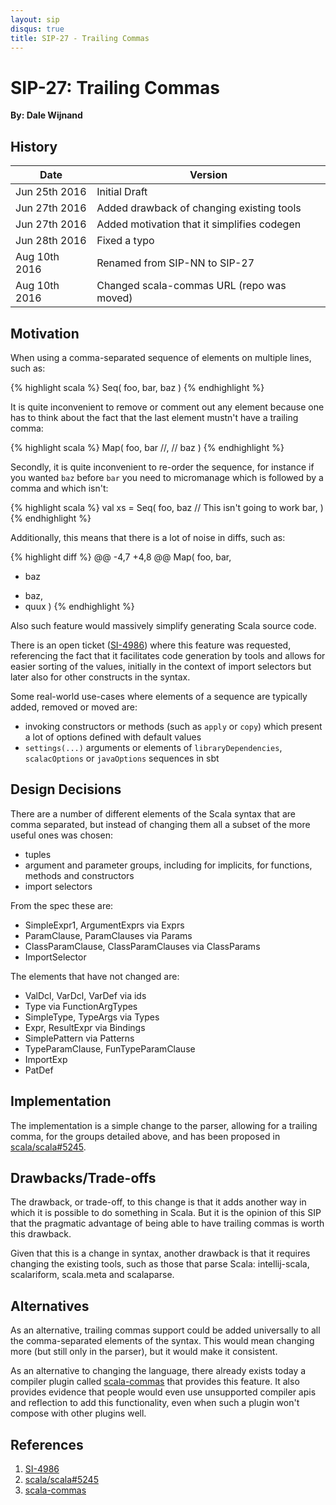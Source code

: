 ```yaml
---
layout: sip
disqus: true
title: SIP-27 - Trailing Commas
---
```


# SIP-27: Trailing Commas

**By: Dale Wijnand**

## History

| Date           | Version                                     |
| ---------------|---------------------------------------------|
| Jun 25th 2016  | Initial Draft                               |
| Jun 27th 2016  | Added drawback of changing existing tools   |
| Jun 27th 2016  | Added motivation that it simplifies codegen |
| Jun 28th 2016  | Fixed a typo                                |
| Aug 10th 2016  | Renamed from SIP-NN to SIP-27               |
| Aug 10th 2016  | Changed scala-commas URL (repo was moved)   |

## Motivation

When using a comma-separated sequence of elements on multiple lines, such as:

{% highlight scala %}
Seq(
  foo,
  bar,
  baz
)
{% endhighlight %}

It is quite inconvenient to remove or comment out any element because one has to think about the fact that the last element mustn't have a trailing comma:

{% highlight scala %}
Map(
  foo,
  bar //,
//  baz
)
{% endhighlight %}

Secondly, it is quite inconvenient to re-order the sequence, for instance if you wanted `baz` before `bar` you need to micromanage which is followed by a comma and which isn't:

{% highlight scala %}
val xs = Seq(
  foo,
  baz   // This isn't going to work
  bar,
)
{% endhighlight %}

Additionally, this means that there is a lot of noise in diffs, such as:

{% highlight diff %}
@@ -4,7 +4,8 @@
 Map(
   foo,
   bar,
-  baz
+  baz,
+  quux
 )
{% endhighlight %}

Also such feature would massively simplify generating Scala source code.

There is an open ticket ([SI-4986][]) where this feature was requested, referencing the fact that it facilitates code generation by tools and allows for easier sorting of the values, initially in the context of import selectors but later also for other constructs in the syntax.

Some real-world use-cases where elements of a sequence are typically added, removed or moved are:

* invoking constructors or methods (such as `apply` or `copy`) which present a lot of options defined with default values
* `settings(...)` arguments or elements of `libraryDependencies`, `scalacOptions` or `javaOptions` sequences in sbt

## Design Decisions

There are a number of different elements of the Scala syntax that are comma separated, but instead of changing them all a subset of the more useful ones was chosen:

* tuples
* argument and parameter groups, including for implicits, for functions, methods and constructors
* import selectors

From the spec these are:

* SimpleExpr1, ArgumentExprs via Exprs
* ParamClause, ParamClauses via Params
* ClassParamClause, ClassParamClauses via ClassParams
* ImportSelector

The elements that have not changed are:

* ValDcl, VarDcl, VarDef via ids
* Type via FunctionArgTypes
* SimpleType, TypeArgs via Types
* Expr, ResultExpr via Bindings
* SimplePattern via Patterns
* TypeParamClause, FunTypeParamClause
* ImportExp
* PatDef

## Implementation

The implementation is a simple change to the parser, allowing for a trailing comma, for the groups detailed above, and has been proposed in [scala/scala#5245][].

## Drawbacks/Trade-offs

The drawback, or trade-off, to this change is that it adds another way in which it is possible to do something in Scala. But it is the opinion of this SIP that the pragmatic advantage of being able to have trailing commas is worth this drawback.

Given that this is a change in syntax, another drawback is that it requires changing the existing tools, such as those that parse Scala: intellij-scala, scalariform, scala.meta and scalaparse.

## Alternatives

As an alternative, trailing commas support could be added universally to all the comma-separated elements of the syntax. This would mean changing more (but still only in the parser), but it would make it consistent.

As an alternative to changing the language, there already exists today a compiler plugin called [scala-commas][] that provides this feature. It also provides evidence that people would even use unsupported compiler apis and reflection to add this functionality, even when such a plugin won't compose with other plugins well.

## References

1. [SI-4986][]
2. [scala/scala#5245][]
3. [scala-commas][]

[SI-4986]: https://issues.scala-lang.org/browse/SI-4986
[scala/scala#5245]: https://github.com/scala/scala/pull/524://github.com/scala/scala/pull/5245
[scala-commas]: https://github.com/47deg/scala-commas
